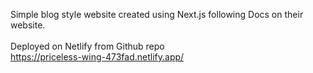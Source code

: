 Simple blog style website created using Next.js following Docs on their website.   
<br>
Deployed on Netlify from Github repo
<br>
https://priceless-wing-473fad.netlify.app/
